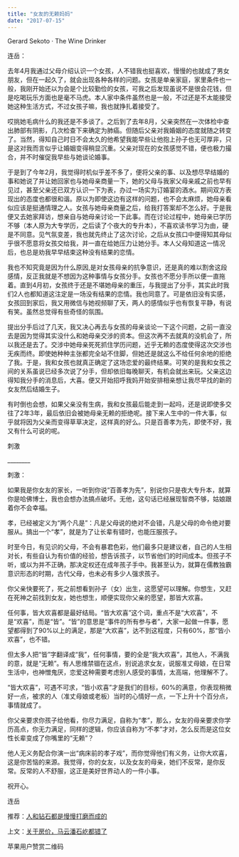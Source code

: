 ```yaml
---
title: "女友的无赖妈妈"
date: "2017-07-15"
---
```


Gerard Sekoto · The Wine Drinker

连岳： 

去年4月我通过父母介绍认识一个女孩，人不错我也挺喜欢，慢慢的也就成了男女朋友，但在一起久了，就会出现各种各样的问题。女孩是单亲家庭，家里条件也一般，我刚开始还以为会是个比较勤俭的女孩，可我之后发现虽说不是很会花钱，但是吃喝玩乐方面也是毫不马虎。本人家中条件虽然也是一般，不过还是不太能接受她这种生活方式，不过女孩子嘛，我也就挣扎着接受了。

哎挑她毛病什么的我还是不多谈了。之后到了去年8月，父亲突然在一次体检中查出肺部有阴影，几次检查下来确定为肺癌。但随后父亲对我婚姻的态度就随之转变了。当然，得知自己时日不会太久的他希望我能早些让他抱上孙子也无可厚非，只是这对我而言似乎让婚姻变得稍显沉重。父亲对现在的女孩感觉不错，便也极力撮合，并不时催促我早些与她谈论婚事。

于是到了今年2月，我觉得时机似乎差不多了，便将父亲的事、以及想尽早结婚的事和她说了并让她回家也与她母亲商量一下，她的父母与我家父母亲戚之前也早有见过，甚至父亲还已双方认识一下为表，办过一场实为订婚宴的酒水。期间双方表现出的态度也都很和谐。原以为即使这边有这样的问题，也不会太麻烦，她母亲看似应该是挺通情理之人。女孩与她母亲商量之后，给我打答案却不怎么好。于是我便又去她家拜访，想亲自与她母亲讨论一下此事。而在讨论过程中，她母亲已学历不够（本人原为大专学历，之后读了个夜大的专升本），不喜欢读书学习为由，硬是不同意。见气氛变差，我也就先终止了这次讨论，之后从女孩口中便得知其母似乎很不愿意将女孩交给我，并一直在给她压力让她分手。本人父母知道这一情况后，也总是劝我早早结束这种没有结果的恋情。

我也不知究竟是因为什么原因,是对女孩母亲的抗争意识，还是真的难以割舍这段感情，反正我就是不想因为这种事情与女孩分手。女孩也不愿分手所以便一直拖着。直到4月初，女孩终于还是不堪她母亲的重压，与我提出了分手，其实此时我们2人也都知道这注定是一场没有结果的恋情。我也同意了。可是依旧没有实感，女孩回到家后，我又用微信与她视频聊了天，两人的感情似乎也有恢复平静，有说有笑。虽然总觉得有些奇怪的氛围。

提出分手后过了几天，我又决心再去与女孩的母亲谈论一下这个问题，之前一直没去是因为觉得其实没什么和她母亲交涉的资本。但这次再不去就真的没机会了，所以我还是去了。交涉中她母亲死死抓住学历问题，近乎无赖的态度使得这次交涉也无疾而终。即使她种种主张都完全站不住脚，但她还是就这么不给任何余地的拒绝了我。于是，我和女孩也就真正确定了这场恋爱的最终结果。可笑的是我和女孩之间的关系虽说已经多次说了分手，但却依旧每晚聊天，有机会就出来玩。父亲这边得知我分手的消息后，大喜。便又开始招呼我妈开始安排相亲想让我尽早找的新的女友然后结婚生子。

有时倒也会想，如果父亲没有生病，我和女孩最后能走到一起吗，还是说即使多交往了2年3年，最后依旧会被她母亲无赖的拒绝呢。接下来人生中的一件大事，似乎就将因为父亲而变得草草决定，这样真的好么。只是百善孝为先，即使不好，我又有什么可说的呢。

刺激

\_\_\_\_\_\_\_\_

刺激：

如果我是你女友的家长，一听到你说“百善孝为先”，别说你只是夜大专升本，就算你是哈佛博士，我也会想办法搞点破坏。无他，这句话已经展现智商不够，姑娘跟着你不会幸福。

孝，已经被定义为“两个凡是”：凡是父母说的绝对不会错，凡是父母的命令绝对要服从。搞出一个“孝”，就是为了让长辈有错时，也能压服孩子。

时至今日，有见识的父母，不会有暴君色彩，他们最多只是建议者，自己的人生相对长，有些自认为有价值的经验，想告诉孩子，以节省他们的时间成本。但孩子不听，或以为并不正确，那决定权还在成年孩子手中。我甚至认为，就算在儒教独霸意识形态的时期，古代父母，也未必有多少人强求孩子。

你父亲快要死了，死之前想看到孙子（女）出生，这愿望可以理解。你想生，又赶在死神之前找到女友，她也想生，顺便实现你父亲的愿望，那皆大欢喜。

任何事，皆大欢喜都是最好结局。“皆大欢喜”这个词，重点不是“大欢喜”，不是“欢喜”，而是“皆”。“皆”的意思是“事件的所有参与者”，大家一起做一件事，愿望都得到了90%以上的满足，那是“大欢喜”，达不到这程度，只有60%，那“皆小欢喜”，也不错。

但太多人把“皆”字翻译成“我”，任何事情，要的全是“我大欢喜”，其他人，不满我的意，就是“无赖”。有人思维禁锢在这点，别说追求女友，说服准丈母娘，在日常生活中，也神憎鬼厌，恋爱这种需要考虑别人感受的事情，太高端，他理解不了。

“皆大欢喜”，可遇不可求，“皆小欢喜”才是我们的目标，60%的满意，你表现稍微好一点，被求的人（准丈母娘或老板）当时的心情好一点，一下上升十个百分点，事情就成了。

你父亲要求你孩子给他看，你尽力满足，自称为“孝”，那么，女友的母亲要求你学历高点，你无力满足，同样的逻辑，你应该自称为“不孝”才对，怎么反而是这位女性长辈变成了你嘴里的“无赖”？

他人无义务配合你演一出“病床前的孝子戏”，而你觉得他们有义务，让你大欢喜，这是你苦恼的来源。我觉得，你的女友，以及女友的母亲，她们不反常，是你反常。反常的人不舒服，这正是美好世界动人的一件小事。

祝开心。

连岳

推荐：[人和钻石都是慢慢打磨而成的](http://mp.weixin.qq.com/s?__biz=MjM5NDU0Mjk2MQ==&mid=2651623240&idx=1&sn=4cf31e44db1935239d6437d36356fd34&chksm=bd7e0b568a098240870cfe9525605b949f8d9e07cc7b09c61dd68599484583cf0f9d3bdf2ca3&scene=21#wechat_redirect)

上文：[关于房价，马云潘石屹都错了](http://mp.weixin.qq.com/s?__biz=MjM5NDU0Mjk2MQ==&mid=2651623257&idx=1&sn=17c85f8a4046a965f5a16b8b8672f2ed&chksm=bd7e0b478a0982518d676a59abdebde9c95bda7c146256178fddaa6c77241de75d617328bcb2&scene=21#wechat_redirect)

苹果用户赞赏二维码
